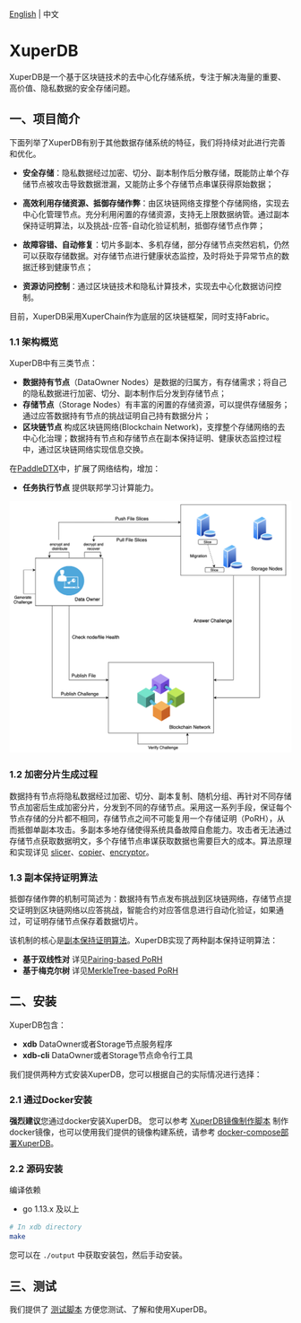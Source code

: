 [English](./README.md) | 中文

# XuperDB
XuperDB是一个基于区块链技术的去中心化存储系统，专注于解决海量的重要、高价值、隐私数据的安全存储问题。

## 一、项目简介
下面列举了XuperDB有别于其他数据存储系统的特征，我们将持续对此进行完善和优化。
- **安全存储**：隐私数据经过加密、切分、副本制作后分散存储，既能防止单个存储节点被攻击导致数据泄漏，又能防止多个存储节点串谋获得原始数据；
  
- **高效利用存储资源、抵御存储作弊**：由区块链网络支撑整个存储网络，实现去中心化管理节点。充分利用闲置的存储资源，支持无上限数据纳管。通过副本保持证明算法，以及挑战-应答-自动化验证机制，抵御存储节点作弊；

- **故障容错、自动修复**：切片多副本、多机存储，部分存储节点突然宕机，仍然可以获取存储数据。对存储节点进行健康状态监控，及时将处于异常节点的数据迁移到健康节点；

- **资源访问控制**：通过区块链技术和隐私计算技术，实现去中心化数据访问控制。

目前，XuperDB采用XuperChain作为底层的区块链框架，同时支持Fabric。

### 1.1 架构概览
XuperDB中有三类节点：
- **数据持有节点**（DataOwner Nodes）是数据的归属方，有存储需求；将自己的隐私数据进行加密、切分、副本制作后分发到存储节点；
- **存储节点**（Storage Nodes）有丰富的闲置的存储资源，可以提供存储服务；通过应答数据持有节点的挑战证明自己持有数据分片；
- **区块链节点** 构成区块链网络(Blockchain Network)，支撑整个存储网络的去中心化治理；数据持有节点和存储节点在副本保持证明、健康状态监控过程中，通过区块链网络实现信息交换。

在[PaddleDTX](../README_CN.md)中，扩展了网络结构，增加：
- **任务执行节点** 提供联邦学习计算能力。

![Image text](./images/architecture_overview.png)


### 1.2 加密分片生成过程
数据持有节点将隐私数据经过加密、切分、副本复制、随机分组、再针对不同存储节点加密后生成加密分片，分发到不同的存储节点。采用这一系列手段，保证每个节点存储的分片都不相同，存储节点之间不可能复用一个存储证明（PoRH），从而抵御单副本攻击。多副本多地存储使得系统具备故障自愈能力。攻击者无法通过存储节点获取数据明文，多个存储节点串谋获取数据也需要巨大的成本。算法原理和实现详见 [slicer](./engine/slicer/README_cn.md)、[copier](./engine/copier/README_cn.md)、[encryptor](./engine/encryptor/README_cn.md)。

### 1.3 副本保持证明算法
抵御存储作弊的机制可简述为：数据持有节点发布挑战到区块链网络，存储节点提交证明到区块链网络以应答挑战，智能合约对应答信息进行自动化验证，如果通过，可证明存储节点保存着数据切片。

该机制的核心是[副本保持证明算法](./engine/challenger/README_cn.md)。XuperDB实现了两种副本保持证明算法：
- **基于双线性对** 详见[Pairing-based PoRH](../crypto/core/pdp/pairing)
- **基于梅克尔树** 详见[MerkleTree-based PoRH](../crypto/core/pdp/merkle)

## 二、安装
XuperDB包含：
- **xdb** DataOwner或者Storage节点服务程序
- **xdb-cli** DataOwner或者Storage节点命令行工具

我们提供两种方式安装XuperDB，您可以根据自己的实际情况进行选择：

### 2.1 通过Docker安装
**强烈建议**您通过docker安装XuperDB。
您可以参考 [XuperDB镜像制作脚本](./build_image.sh) 制作docker镜像，也可以使用我们提供的镜像构建系统，请参考 [docker-compose部署XuperDB](./testdata/README.md)。

### 2.2 源码安装
编译依赖

* go 1.13.x 及以上

```sh
# In xdb directory
make
```
您可以在 `./output` 中获取安装包，然后手动安装。

## 三、测试
我们提供了 [测试脚本](./scripts/README.md) 方便您测试、了解和使用XuperDB。
